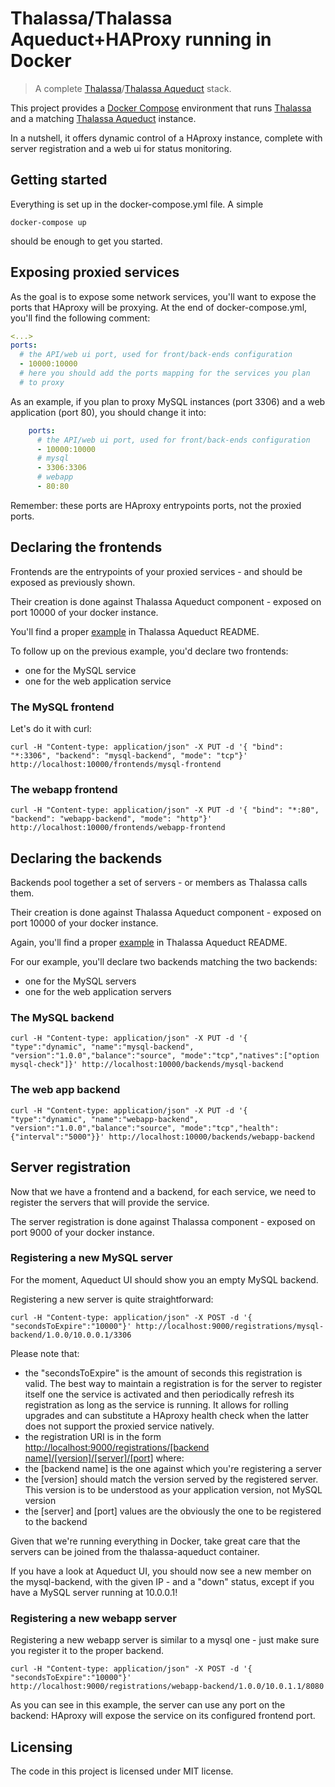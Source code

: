 # Thalassa/Thalassa Aqueduct+HAProxy running in Docker

> A complete [Thalassa](https://github.com/PearsonEducation/thalassa)/[Thalassa Aqueduct](https://github.com/PearsonEducation/thalassa-aqueduct) stack.

This project provides a [Docker Compose](https://docs.docker.com/compose/) environment that runs [Thalassa](https://github.com/PearsonEducation/thalassa) and a matching [Thalassa Aqueduct](https://github.com/PearsonEducation/thalassa-aqueduct) instance.

In a nutshell, it offers dynamic control of a HAproxy instance, complete with server registration and a web ui for status monitoring.

## Getting started

Everything is set up in the docker-compose.yml file. A simple

```shell
docker-compose up
```

should be enough to get you started.

## Exposing proxied services

As the goal is to expose some network services, you'll want to expose the ports that HAproxy will be proxying.
At the end of docker-compose.yml, you'll find the following comment:

```yml
<...>
ports:
  # the API/web ui port, used for front/back-ends configuration
  - 10000:10000
  # here you should add the ports mapping for the services you plan
  # to proxy
```

As an example, if you plan to proxy MySQL instances (port 3306) and a web application (port 80), you should change it into:

```yml
    ports:
      # the API/web ui port, used for front/back-ends configuration
      - 10000:10000
      # mysql
      - 3306:3306
      # webapp
      - 80:80
```

Remember: these ports are HAproxy entrypoints ports, not the proxied ports.

## Declaring the frontends

Frontends are the entrypoints of your proxied services - and should be exposed as previously shown.

Their creation is done against Thalassa Aqueduct component - exposed on port 10000 of your docker instance.

You'll find a proper [example](https://github.com/PearsonEducation/thalassa-aqueduct#put-frontendskey) in Thalassa Aqueduct README.

To follow up on the previous example, you'd declare two frontends:

*   one for the MySQL service
*   one for the web application service

### The MySQL frontend

Let's do it with curl:

```shell
curl -H "Content-type: application/json" -X PUT -d '{ "bind": "*:3306", "backend": "mysql-backend", "mode": "tcp"}' http://localhost:10000/frontends/mysql-frontend
```

### The webapp frontend

```shell
curl -H "Content-type: application/json" -X PUT -d '{ "bind": "*:80", "backend": "webapp-backend", "mode": "http"}' http://localhost:10000/frontends/webapp-frontend
```

## Declaring the backends

Backends pool together a set of servers - or members as Thalassa calls them.

Their creation is done against Thalassa Aqueduct component - exposed on port
10000 of your docker instance.

Again, you'll find a proper [example](https://github.com/PearsonEducation/thalassa-aqueduct#put-backendskey)
in Thalassa Aqueduct README.

For our example, you'll declare two backends matching the two backends:

*   one for the MySQL servers
*   one for the web application servers

### The MySQL backend

```shell
curl -H "Content-type: application/json" -X PUT -d '{ "type":"dynamic", "name":"mysql-backend", "version":"1.0.0","balance":"source", "mode":"tcp","natives":["option mysql-check"]}' http://localhost:10000/backends/mysql-backend
```

### The web app backend

```shell
curl -H "Content-type: application/json" -X PUT -d '{ "type":"dynamic", "name":"webapp-backend", "version":"1.0.0","balance":"source", "mode":"tcp","health":{"interval":"5000"}}' http://localhost:10000/backends/webapp-backend
```

## Server registration

Now that we have a frontend and a backend, for each service, we need to register the servers that will provide the service.

The server registration is done against Thalassa component - exposed on port 9000 of your docker instance.

### Registering a new MySQL server

For the moment, Aqueduct UI should show you an empty MySQL backend.

Registering a new server is quite straightforward:

```shell
curl -H "Content-type: application/json" -X POST -d '{ "secondsToExpire":"10000"}' http://localhost:9000/registrations/mysql-backend/1.0.0/10.0.0.1/3306
```

Please note that:
*   the "secondsToExpire" is the amount of seconds this registration is valid.
   The best way to maintain a registration is for the server to register itself one the service is activated and then periodically refresh its registration as long as the service is running.
   It allows for rolling upgrades and can substitute a HAproxy health check when the latter does not support the proxied service natively.
*   the registration URI is in the form [http://localhost:9000/registrations/\[backend name\]/\[version\]/\[server\]/\[port\]]()
where:
  *   the \[backend name\] is the one against which you're registering a server
  *   the \[version\] should match the version served by the registered server. This version is to be understood as your application version, not MySQL version
  *   the \[server\] and \[port\] values are the obviously the one to be registered to the backend

Given that we're running everything in Docker, take great care that the servers can be joined from the thalassa-aqueduct container.

If you have a look at Aqueduct UI, you should now see a new member on the mysql-backend, with the given IP - and a "down" status, except if you have a MySQL server running at 10.0.0.1!

### Registering a new webapp server

Registering a new webapp server is similar to a mysql one - just make sure you register it to the proper backend.

```shell
curl -H "Content-type: application/json" -X POST -d '{ "secondsToExpire":"10000"}' http://localhost:9000/registrations/webapp-backend/1.0.0/10.0.1.1/8080
```

As you can see in this example, the server can use any port on the backend: HAproxy will expose the service on its configured frontend port.

## Licensing

The code in this project is licensed under MIT license.

